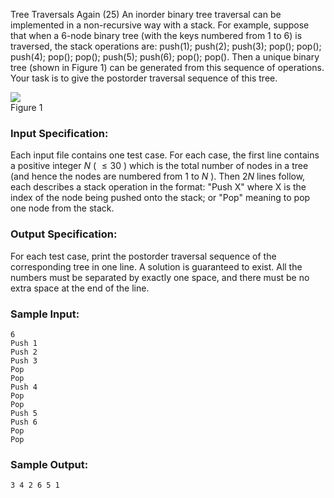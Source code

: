 Tree Traversals Again (25)
An inorder binary tree traversal can be implemented in a non-recursive way
with a stack. For example, suppose that when a 6-node binary tree (with the
keys numbered from 1 to 6) is traversed, the stack operations are: push(1);
push(2); push(3); pop(); pop(); push(4); pop(); pop(); push(5); push(6);
pop(); pop(). Then a unique binary tree (shown in Figure 1) can be generated
from this sequence of operations. Your task is to give the postorder traversal
sequence of this tree.

![](https://images.ptausercontent.com/30)  
Figure 1

### Input Specification:

Each input file contains one test case. For each case, the first line contains
a positive integer $N$ ( $\le 30$ ) which is the total number of nodes in a
tree (and hence the nodes are numbered from 1 to $N$ ). Then $2N$ lines
follow, each describes a stack operation in the format: "Push X" where X is
the index of the node being pushed onto the stack; or "Pop" meaning to pop one
node from the stack.

### Output Specification:

For each test case, print the postorder traversal sequence of the
corresponding tree in one line. A solution is guaranteed to exist. All the
numbers must be separated by exactly one space, and there must be no extra
space at the end of the line.

### Sample Input:

    
    
    6
    Push 1
    Push 2
    Push 3
    Pop
    Pop
    Push 4
    Pop
    Pop
    Push 5
    Push 6
    Pop
    Pop
    

### Sample Output:

    
    
    3 4 2 6 5 1
    

